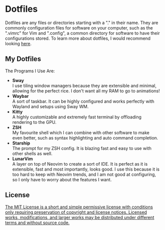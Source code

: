 # Dotfiles

Dotfiles are any files or directories starting with a "." in their name. They are commonly configuration files for software on your computer, such as the ".vimrc" for Vim and ".config", a common directory for software to have their configurations stored. To learn more about dotfiles, I would recommend looking [here](https://medium.com/@webprolific/getting-started-with-dotfiles-43c3602fd789).

## My Dotfiles

The Programs I Use Are:

- **Sway**\
  I use tiling window managers because they are extensible and minimal, allowing for the perfect rice. I don't want all my RAM to go to animations!
- **Waybar**\
  A sort of taskbar. It can be highly configured and works perfectly with Wayland and setups using Sway WM.
- **Kitty**\
  A highly customizable and extremely fast terminal by offloading rendering to the GPU.
- **ZSH**\
  My favourite shell which I can combine with other software to make even better, such as syntax highlighting and auto command completion.
- **Starship**\
  The prompt for my ZSH config. It is blazing fast and easy to use with other shells as well.
- **LunarVim**\
  A layer on top of Neovim to create a sort of IDE. It is perfect as it is extensible, fast and most importantly, looks good. I use this because it is too hard to keep with Neovim trends, and I am not good at configuring, so I only have to worry about the features I want.

## License

[The MIT License is a short and simple permissive license with conditions only requiring preservation of copyright and license notices. Licensed works, modifications, and larger works may be distributed under different terms and without source code.](LICENSE)
